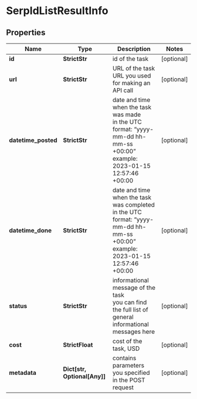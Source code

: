 # SerpIdListResultInfo


## Properties

| Name | Type | Description | Notes |
|------------ | ------------- | ------------- | -------------|
**id** | **StrictStr** | id of the task |[optional]|
**url** | **StrictStr** | URL of the task<br>URL you used for making an API call |[optional]|
**datetime_posted** | **StrictStr** | date and time when the task was made<br>in the UTC format: “yyyy-mm-dd hh-mm-ss +00:00”<br>example:<br>2023-01-15 12:57:46 +00:00 |[optional]|
**datetime_done** | **StrictStr** | date and time when the task was completed<br>in the UTC format: “yyyy-mm-dd hh-mm-ss +00:00”<br>example:<br>2023-01-15 12:57:46 +00:00 |[optional]|
**status** | **StrictStr** | informational message of the task<br>you can find the full list of general informational messages here |[optional]|
**cost** | **StrictFloat** | cost of the task, USD |[optional]|
**metadata** | **Dict[str, Optional[Any]]** | contains parameters you specified in the POST request |[optional]|